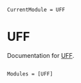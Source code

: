 ```@meta
CurrentModule = UFF
```

# UFF

Documentation for [UFF](https://github.com/Dainou01/UFF.jl).

```@index
```

```@autodocs
Modules = [UFF]
```
